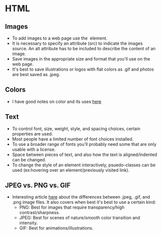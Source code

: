 # HTML
## Images
- To add images to a web page use the <img> element.
- It is necessary to specify an attribute (src) to indicate the images source. An alt attribute has to be included to describe the content of an image.
- Save images in the appropriate size and format that you'll use on the web page.
- It's best to save illustrations or logos with flat colors as .gif and photos are best saved as .jpeg.

## Colors
- I have good notes on color and its uses [here](read_05.md)

## Text
- To control font, size, weight, style, and spacing choices, certain properties are used.
- Most people have a limited number of font choices installed.
- To use a broader range of fonts you'll probably need some that are only usable with a license.
- Space between pieces of text, and also how the text is aligned/indented can be changed.
- To change the style of an element interactively, psuedo-classes can be used (ex:hovering over an element/previously visited link).

## JPEG vs. PNG vs. GIF
- Interesting article [here](https://blog.imagekit.io/jpeg-vs-png-vs-gif-which-image-format-to-use-and-when-c8913ae3e01d) about the differences between .jpeg, .gif, and .png image files. It also covers when best it's best to use a certain kind:
  - PNG: Best for images that require transparency/high contrast/sharpness.
  - JPEG: Best for scenes of nature/smooth color transition and intensity.
  - GIF: Best for animations/illustrations.